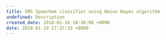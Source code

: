 ```yaml
---
title: SMS Spam/Ham classifier using Naive Bayes algorithm
undefined: Description
created_date: 2018-01-16 18:30:00 +0000
date: 2018-01-19 17:37:33 +0000
---
```

